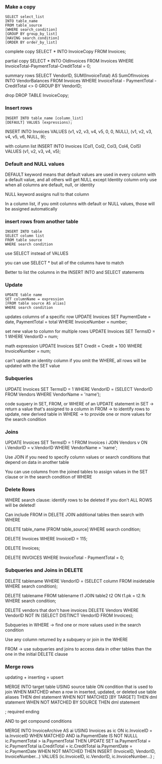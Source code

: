 
### Make a copy

	SELECT select_list
	INTO table_name
	FROM table_source
	[WHERE search_condition]
	[GROUP BY group_by_list]
	[HAVING search_condition]
	[ORDER BY order_by_list]

complete copy
SELECT *
INTO InvoiceCopy
FROM Invoices;

partial copy
SELECT *
INTO OldInvoices
FROM Invoices
WHERE InvoiceTotal-PaymentTotal-CreditTotal = 0;

summary rows
SELECT VendorID, SUM(InvoiceTotal) AS SumOfInvoices
INTO VendorBalances
FROM Invoices
WHERE InvoiceTotal - PaymentTotal - CreditTotal <> 0
GROUP BY VendorID;

drop
DROP TABLE InvoiceCopy;


### Insert rows

	INSERT INTO table_name [column_list]
	[DEFAULT] VALUES (expressions);

INSERT INTO Invoices
VALUES 
	(v1, v2, v3, v4, v5, 0, 0, NULL),
	(v1, v2, v3, v4, v5, v6, NULL, 9);

with column list
INSERT INTO Invoices
	(Col1, Col2, Col3, Col4, Col5)
VALUES
	(v1, v2, v3, v4, v5);


### Default and NULL values

DEFAULT keyword means that default values are used in every column with a default value, and all others will get NULL
	except Identity column
	only use when all columns are default, null, or identity

NULL keyword assigns null to that column

In a column list, if you omit columns with default or NULL values, those will be assigned automatically


### insert rows from another table

	INSERT INTO table
	SELECT column list
	FROM table source
	WHERE search condition

use SELECT instead of VALUES

you can use SELECT * but all of the columns have to match

Better to list the columns in the INSERT INTO and SELECT statements


### Update

	UPDATE table name
	SET columnName = expression
	[FROM table source AS alias]
	WHERE search condition

updates columns of a specific row
UPDATE Invoices
SET PaymentDate = date, PaymentTotal = total
WHERE InvoiceNumber = number;

set new value to column for multiple rows
UPDATE Invoices
SET TermsID = 1
WHERE VendorID = num;

math expression
UPDATE Invoices
SET Credit = Credit + 100
WHERE InvoiceNumber = num;

can't update an identity column
if you omit the WHERE, all rows will be updated with the SET value

### Subqueries

UPDATE Invoices
SET TermsID = 1
WHERE VendorID = 
	(SELECT VendorID
	FROM Vendors
	WHERE VendorName = 'name');

code suquery in SET, FROM, or WHERE of an UPDATE statement
	in SET -> return a value that's assigned to a column
	in FROM -> to identify rows to update, new derived table
	in WHERE -> to provide one or more values for the search condition

### Joins

UPDATE Invoices
SET TermsID = 1
FROM Invoices i
	JOIN Vendors v
		ON i.VendorID = v.VendorID
WHERE VendorName = 'name';

Use JOIN if you need to specify column values or search conditions that depend on data in another table

You can use columns from the joined tables to assign values in the SET clause or in the search condition of WHERE


### Delete Rows

WHERE search clause:
	identify rows to be deleted
If you don't ALL ROWS will be deleted!

Can include FROM in DELETE
JOIN additional tables
	then search with WHERE

DELETE table_name
[FROM table_source]
WHERE search condition;

DELETE Invoices
WHERE InvoiceID = 115;

DELETE Invoices;

DELETE INVOICES
WHERE InvoiceTotal - PaymentTotal = 0;

### Subqueries and Joins in DELETE

DELETE tablename
WHERE VendorID = 
	(SELECT column
	 FROM insidetable
	 WHERE search condition);

DELETE tablename
FROM tablename t1
	JOIN table2 t2
		ON t1.pk = t2.fk
WHERE search condition;

DELETE vendors that don't have invoices
	DELETE Vendors
	WHERE VendorID NOT IN
		(SELECT DISTINCT VendorID FROM Invoices);

Subqueries in WHERE -> find one or more values used in the search condition

Use any column returned by a subquery or join in the WHERE

FROM -> use subqueries and joins to access data in other tables than the one in the initial DELETE clause


### Merge rows

updating + inserting = upsert

MERGE INTO target table
USING source table
ON condition that is used to join
WHEN MATCHED when a row in inserted, updated, or deleted
	use table aliases
	THEN dml statement
WHEN NOT MATCHED [BY TARGET]
	THEN dml statement
WHEN NOT MATCHED BY SOURCE
	THEN dml statement

; required ending


AND to get compound conditions


MERGE INTO InvoiceArchive AS ai
USING Invoices as ic
ON ic.InvoiceID = ia.InvoiceID
WHEN MATCHED AND
	ia.PaymentDate IS NOT NULLL
	ic.PaymentTotal > ia.PaymentTotal
	THEN
	UPDATE SET
		ia.PaymentTotal = ic.PaymentTotal
		ia.CreditTotal = ic.CreditTotal
		ia.PaymentDate = ic.PaymentDate
WHEN NOT MATCHED
	THEN
	INSERT (InvoiceID, VendorID, InvoiceNumber...)
	VALUES (ic.InvoiceID, ic.VendorID, ic.InvoiceNumber...)
;






